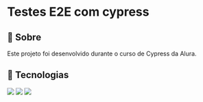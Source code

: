 <h1>Testes E2E com cypress</h1>

<h2> 🔖 Sobre</h2>
<p>Este projeto foi desenvolvido durante o curso de Cypress da Alura. </p>

##  🚀 Tecnologias

<div>
  <img src="https://img.shields.io/badge/Cypress-4A3B58?style=for-the-badge&logo=cypress&logoColor=white">
  <img src="https://img.shields.io/badge/JSON-000000?style=for-the-badge&logo=json&logoColor=white">
  <img src="https://img.shields.io/badge/JavaScript-F7DF1E?style=for-the-badge&logo=javascript&logoColor=black">
</div>
  
  
